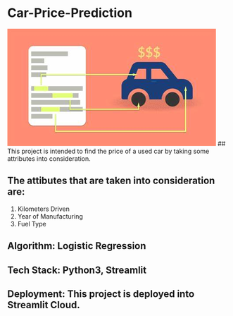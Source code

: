 # Car-Price-Prediction
<img src="car.jpg">
## This project is intended to find the price of a used car by taking some attributes into consideration.

## The attibutes that are taken into consideration are:  
1. Kilometers Driven
2. Year of Manufacturing
3. Fuel Type

## Algorithm: Logistic Regression
## Tech Stack: Python3, Streamlit
## Deployment: This project is deployed into Streamlit Cloud.
